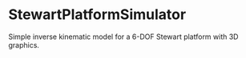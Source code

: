 # StewartPlatformSimulator
Simple inverse kinematic model for a 6-DOF Stewart platform with 3D graphics.
